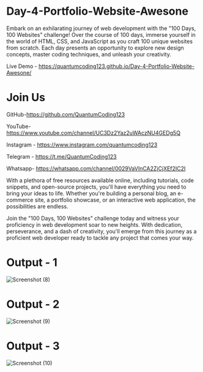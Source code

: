 # Day-4-Portfolio-Website-Awesone

Embark on an exhilarating journey of web development with the "100 Days, 100 Websites" challenge! Over the course of 100 days, immerse yourself in the world of HTML, CSS, and JavaScript as you craft 100 unique websites from scratch. Each day presents an opportunity to explore new design concepts, master coding techniques, and unleash your creativity.

Live Demo - https://quantumcoding123.github.io/Day-4-Portfolio-Website-Awesone/

# Join Us

GitHub-https://github.com/QuantumCoding123

YouTube-https://www.youtube.com/channel/UC3Dz2Yaz2uWAczNU4GEDg5Q

Instagram - https://www.instagram.com/quantumcoding123

Telegram - https://t.me/QuantumCoding123

Whatsapp- https://whatsapp.com/channel/0029VaVInCA2ZjCjXEf2IC2I

With a plethora of free resources available online, including tutorials, code snippets, and open-source projects, you'll have everything you need to bring your ideas to life. Whether you're building a personal blog, an e-commerce site, a portfolio showcase, or an interactive web application, the possibilities are endless.

Join the "100 Days, 100 Websites" challenge today and witness your proficiency in web development soar to new heights. With dedication, perseverance, and a dash of creativity, you'll emerge from this journey as a proficient web developer ready to tackle any project that comes your way.

# Output - 1

![Screenshot (8)](https://github.com/QuantumCoding123/Day-4-Portfolio-Website-Awesone/assets/166281221/3f9eec4c-bd49-4702-b7de-0d04efe007b6)


# Output - 2

![Screenshot (9)](https://github.com/QuantumCoding123/Day-4-Portfolio-Website-Awesone/assets/166281221/254b02b1-bfa0-4b0b-a192-3d83ccdeca07)


# Output - 3

![Screenshot (10)](https://github.com/QuantumCoding123/Day-4-Portfolio-Website-Awesone/assets/166281221/ac0cd25f-cebf-44c2-9b3a-07a9b9422b96)





